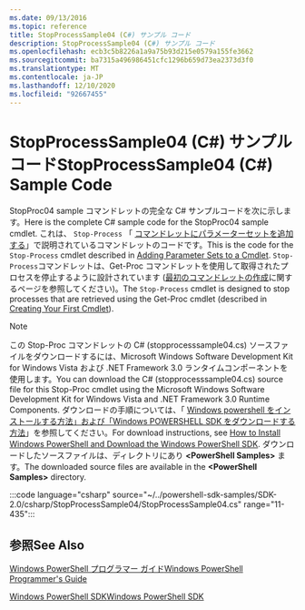 ```yaml
---
ms.date: 09/13/2016
ms.topic: reference
title: StopProcessSample04 (C#) サンプル コード
description: StopProcessSample04 (C#) サンプル コード
ms.openlocfilehash: ecb3c5b8226a1a9a75b93d215e0579a155fe3662
ms.sourcegitcommit: ba7315a496986451cfc1296b659d73ea2373d3f0
ms.translationtype: MT
ms.contentlocale: ja-JP
ms.lasthandoff: 12/10/2020
ms.locfileid: "92667455"
---
```

# <a name="stopprocesssample04-c-sample-code"></a><span data-ttu-id="d25c9-103">StopProcessSample04 (C#) サンプル コード</span><span class="sxs-lookup"><span data-stu-id="d25c9-103">StopProcessSample04 (C#) Sample Code</span></span>

<span data-ttu-id="d25c9-104">StopProc04 sample コマンドレットの完全な C# サンプルコードを次に示します。</span><span class="sxs-lookup"><span data-stu-id="d25c9-104">Here is the complete C# sample code for the StopProc04 sample cmdlet.</span></span> <span data-ttu-id="d25c9-105">これは、 `Stop-Process` 「 [コマンドレットにパラメーターセットを追加する](../cmdlet/adding-parameter-sets-to-a-cmdlet.md)」で説明されているコマンドレットのコードです。</span><span class="sxs-lookup"><span data-stu-id="d25c9-105">This is the code for the `Stop-Process` cmdlet described in [Adding Parameter Sets to a Cmdlet](../cmdlet/adding-parameter-sets-to-a-cmdlet.md).</span></span> <span data-ttu-id="d25c9-106">`Stop-Process`コマンドレットは、Get-Proc コマンドレットを使用して取得されたプロセスを停止するように設計されています ([最初のコマンドレットの作成](../cmdlet/creating-a-cmdlet-without-parameters.md)に関するページを参照してください)。</span><span class="sxs-lookup"><span data-stu-id="d25c9-106">The `Stop-Process` cmdlet is designed to stop processes that are retrieved using the Get-Proc cmdlet (described in [Creating Your First Cmdlet](../cmdlet/creating-a-cmdlet-without-parameters.md)).</span></span>

> [!NOTE]
> <span data-ttu-id="d25c9-107">この Stop-Proc コマンドレットの C# (stopprocesssample04.cs) ソースファイルをダウンロードするには、Microsoft Windows Software Development Kit for Windows Vista および .NET Framework 3.0 ランタイムコンポーネントを使用します。</span><span class="sxs-lookup"><span data-stu-id="d25c9-107">You can download the C# (stopprocesssample04.cs) source file for this Stop-Proc cmdlet using the Microsoft Windows Software Development Kit for Windows Vista and .NET Framework 3.0 Runtime Components.</span></span> <span data-ttu-id="d25c9-108">ダウンロードの手順については、「 [Windows powershell をインストールする方法」および「Windows POWERSHELL SDK をダウンロードする方法](/powershell/scripting/developer/installing-the-windows-powershell-sdk)」を参照してください。</span><span class="sxs-lookup"><span data-stu-id="d25c9-108">For download instructions, see [How to Install Windows PowerShell and Download the Windows PowerShell SDK](/powershell/scripting/developer/installing-the-windows-powershell-sdk).</span></span>
> <span data-ttu-id="d25c9-109">ダウンロードしたソースファイルは、ディレクトリにあり **\<PowerShell Samples>** ます。</span><span class="sxs-lookup"><span data-stu-id="d25c9-109">The downloaded source files are available in the **\<PowerShell Samples>** directory.</span></span>

:::code language="csharp" source="~/../powershell-sdk-samples/SDK-2.0/csharp/StopProcessSample04/StopProcessSample04.cs" range="11-435":::

## <a name="see-also"></a><span data-ttu-id="d25c9-110">参照</span><span class="sxs-lookup"><span data-stu-id="d25c9-110">See Also</span></span>

[<span data-ttu-id="d25c9-111">Windows PowerShell プログラマー ガイド</span><span class="sxs-lookup"><span data-stu-id="d25c9-111">Windows PowerShell Programmer's Guide</span></span>](./windows-powershell-programmer-s-guide.md)

[<span data-ttu-id="d25c9-112">Windows PowerShell SDK</span><span class="sxs-lookup"><span data-stu-id="d25c9-112">Windows PowerShell SDK</span></span>](../windows-powershell-reference.md)
